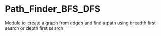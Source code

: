 # Path_Finder_BFS_DFS
Module to create a graph from edges and find a path using breadth first search or depth first search
